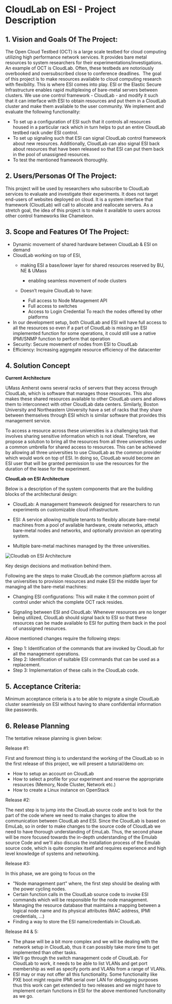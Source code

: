 # CloudLab on ESI - Project Description
## 1. Vision and Goals Of The Project:
The Open Cloud Testbed (OCT) is a large scale testbed for cloud computing utilizing high performance network services. It provides bare metal resources to system researchers for their experimentations/investigations. An example of OCT is CloudLab. Often, these testbeds are notoriously overbooked and oversubscribed close to conference deadlines.
​
The goal of this project is to make resources available to cloud computing research with flexibility. This is where ESI comes into play. ESI or the Elastic Secure Infrastructure enables rapid multiplexing of bare-metal servers between clusters. We use one control framework - CloudLab - and modify it such that it can interface with ESI to obtain resources and put them in a CloudLab cluster and make them available to the user community. We implement and evaluate the following functionality:
​
* To set up a configuration of ESI such that it controls all resources housed in a particular rack which in turn helps to put an entire CloudLab testbed rack under ESI control. 
* To set up signaling such that ESI can signal CloudLab control framework about new resources. Additionally, CloudLab can also signal ESI back about resources that have been released so that ESI can put them back in the pool of unassigned resources. 
* To test the mentioned framework thoroughly.
​
## 2. Users/Personas Of The Project:
This project will be used by researchers who subscribe to CloudLab services to evaluate and investigate their experiments. It does not target end-users of websites deployed on cloud. It is a system interface that framework (CloudLab) will call to allocate and reallocate servers.
​
As a stretch goal, the idea of this project is to make it available to users across other control frameworks like Chameleon.
​
​
## 3. Scope and Features Of The Project:

* Dynamic movement of shared hardware between CloudLab & ESI on demand 
* CloudLab working on top of ESI, 
    * making ESI a base/lower layer for shared resources reserved by BU, NE & UMass 
        * enabling seamless movement of node clusters 

    * Doesn’t require CloudLab to have: 
        * Full access to Node Management API 
        * Full access to switches 
        * Access to Login Credential 
		To reach the nodes offered by other platforms 
* In our development setup, both CloudLab and ESI will have full access to all the resources so even if a part of CloudLab is missing an ESI implemented function for some operations, it could still use a native IPMI/SNMP function to perform that operation
* Security: Secure movement of nodes from ESI to CloudLab 
* Efficiency: Increasing aggregate resource efficiency of the datacenter  
## 4. Solution Concept

**Current Architecture**

UMass Amherst owns several racks of servers that they access through CloudLab, which is software that manages those resources. This also makes these shared resources available to other CloudLab users and allows them to interconnect with other CloudLab data centers. Similarly, Boston University and Northeastern University have a set of racks that they share between themselves through ESI which is similar software that provides this management service.

To access a resource across these universities is a challenging task that involves sharing sensitive information which is not ideal. Therefore, we propose a solution to bring all the resources from all three universities under a common umbrella for shared access to resources. This can be achieved by allowing all three universities to use CloudLab as the common provider which would work on top of ESI. In doing so, CloudLab would become an ESI user that will be granted permission to use the resources for the duration of the lease for the experiment.

**CloudLab on ESI Architecture** 

Below is a description of the system components that are the building blocks of the architectural design:

* CloudLab: A management framework designed for researchers to run experiments on customizable cloud infrastructure.

* ESI: A service allowing multiple tenants to flexibly allocate bare-metal machines from a pool of available hardware, create networks, attach bare-metal nodes and networks, and optionally provision an operating system.

* Multiple bare-metal machines managed by the three universities.


![Cloudlab on ESI Architecture](https://user-images.githubusercontent.com/60124910/134443639-f8aeba2b-f611-4e33-aeb8-d72ee4f4cc01.png)


Key design decisions and motivation behind them.

Following are the steps to make CloudLab the common platform across all the universities to provision resources and make ESI the middle layer for managing all the bare-metal machines:

* Changing ESI configurations: This will make it the common point of control under which the complete OCT rack resides. 

* Signaling between ESI and CloudLab: Whenever resources are no longer being utilized, CloudLab should signal back to ESI so that these resources can be made available to ESI for putting them back in the pool of unassigned resources.

Above mentioned changes require the following steps:

* Step 1: Identification of the commands that are invoked by CloudLab for all the management operations.
* Step 2: Identification of suitable ESI commands that can be used as a replacement.
* Step 3: Implementation of these calls in the CloudLab code.
## 5. Acceptance Criteria:
Minimum acceptance criteria is a to be able to migrate a single CloudLab cluster seamlessly on ESI without having to share confidential information like passwords. 
## 6. Release Planning

The tentative release planning is given below: 

Release #1: 

First and foremost thing is to understand the working of the CloudLab so in the first release of this project, we will present a tutorial/demo on: 
* How to setup an account on CloudLab 
* How to select a profile for your experiment and reserve the appropriate resources (Memory, Node Cluster, Network etc.)
* How to create a Linux instance on OpenStack  

Release #2: 

The next step is to jump into the CloudLab source code and to look for the part of the code where we need to make changes to allow the communication between CloudLab and ESI. Since the CloudLab is based on EmuLab, so in order to make changes to the source code of CloudLab we need to have thorough understanding of EmuLab. Thus, the second phase will be more focused towards the in-depth understanding of the Emulab source Code and we'll also discuss the installation process of the Emulab source code, which is quite complex itself and requires experience and high level knowledge of systems and networking.  

Release #3: 

In this phase, we are going to focus on the
* "Node management part" where, the first step should be dealing with the power cycling nodes. 
* Certain function calls in the CloudLab source code to invoke ESI commands which will be responsible for the node management. 
* Managing the resource database that maintains a mapping between a logical node name and its physical attributes (MAC address, IPMI credentials, ...) 
* Finding a way to store the ESI name/credentials in CloudLab. 

Release #4 & 5:

* The phase will be a bit more complex and we will be dealing with the network setup in CloudLab, thus it can possibly take more time to get implemented than other tasks. 
* We'll go through the switch management code of CloudLab. For CloudLab to work, it needs to be able to list VLANs and get port membership as well as specify ports and VLANs from a range of VLANs.
* ESI may or may not offer all this functionality. Some functionality like PXE boot might require IPMI serial over LAN for debugging purposes thus this work can get extended to two releases and we might have to implement certain functions in ESI for the above mentioned functionality as we go.
